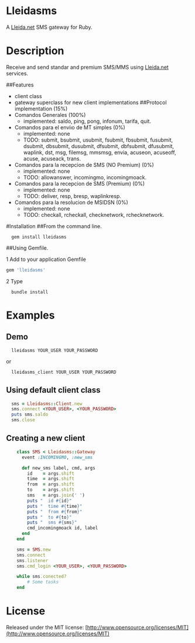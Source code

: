 ﻿# Lleidasms
A [Lleida.net](http://lleida.net/) SMS gateway for Ruby.

# Description
Receive and send standar and premium SMS/MMS using [Lleida.net](http://lleida.net/) services.

##Features
  - client class
  - gateway superclass for new client implementations
##Protocol implementation (15%)
  - Comandos Generales (100%)
  	* implemented: saldo, ping, pong, infonum, tarifa, quit.
  - Comandos para el envíıo de MT simples (0%)
  	* implemented: none
  	* TODO: submit, bsubmit, usubmit, fsubmit, fbsubmit, fusubmit, dsubmit, dbsubmit, dusubmit, dfsubmit, dbfsubmit, dfusubmit, waplink, dst, msg, filemsg, mmsmsg, envia, acuseon, acuseoff, acuse, acuseack, trans.
  - Comandos para la recepcion de SMS (NO Premium) (0%)
  	* implemented: none
  	* TODO: allowanswer, incomingmo, incomingmoack.
  - Comandos para la recepcion de SMS (Premium) (0%)
  	* implemented: none
  	* TODO: deliver, resp, bresp, waplinkresp.
  - Comandos para la resolucion de MSIDSN (0%)
  	* implemented: none
  	* TODO: checkall, rcheckall, checknetwork, rchecknetwork.

#Installation
##From the command line.

```shell
  gem install lleidasms
```

##Using Gemfile.

1 Add to your application Gemfile

```ruby
gem 'lleidasms'
```

2 Type

```shell
  bundle install
```

# Examples
## Demo
```shell
  lleidasms YOUR_USER YOUR_PASSWORD
```

or

```shell
  lleidasms_client YOUR_USER YOUR_PASSWORD
```

## Using default client class
```ruby
  sms = Lleidasms::Client.new
  sms.connect <YOUR_USER>, <YOUR_PASSWORD>
  puts sms.saldo
  sms.close
```

## Creating a new client
```ruby
	class SMS < Lleidasms::Gateway
	  event :INCOMINGMO, :new_sms

	  def new_sms label, cmd, args
	    id    = args.shift
	    time  = args.shift
	    from  = args.shift
	    to    = args.shift
	    sms   = args.join(' ')
	    puts "  id #{id}"
	    puts "  time #{time}"
	    puts "  from #{from}"
	    puts "  to #{to}"
	    puts "  sms #{sms}"
	    cmd_incomingmoack id, label
	  end
	end

	sms = SMS.new
	sms.connect
	sms.listener
	sms.cmd_login <YOUR_USER>, <YOUR_PASSWORD>

	while sms.conected?
		# Some tasks
	end
```

# License
Released under the MIT license: [http://www.opensource.org/licenses/MIT](http://www.opensource.org/licenses/MIT)
